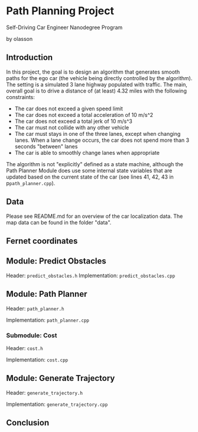 # Path Planning Project
Self-Driving Car Engineer Nanodegree Program

by olasson

## Introduction

In this project, the goal is to design an algorithm that generates smooth paths for the ego car (the vehicle being directly controlled by the algorithm). The setting is a simulated 3 lane highway populated with traffic. The main, overall goal is to drive a distance of (at least) 4.32 miles with the following constraints:

* The car does not exceed a given speed limit
* The car does not exceed a total acceleration of 10 m/s^2 
* The car does not exceed a total jerk of 10 m/s^3
* The car must not collide with any other vehicle 
* The car must stays in one of the three lanes, except when changing lanes. When a lane change occurs, the car does not spend more than 3 seconds "between" lanes
* The car is able to smoothly change lanes when appropriate

The algorithm is not "explicitly" defined as a state machine, although the Path Planner Module does use some internal state variables that are updated based on the current state of the car (see lines 41, 42, 43 in p`path_planner.cpp`).

## Data 

Please see README.md for an overview of the car localization data. The map data can be found in the folder "data".

## Fernet coordinates

## Module: Predict Obstacles

Header: `predict_obstacles.h`
Implementation: `predict_obstacles.cpp`

## Module: Path Planner 

Header: `path_planner.h`

Implementation: `path_planner.cpp`

### Submodule: Cost
Header: `cost.h`

Implementation: `cost.cpp`

## Module: Generate Trajectory
Header: `generate_trajectory.h`

Implementation: `generate_trajectory.cpp`

## Conclusion

